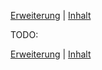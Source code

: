[Erweiterung](extension.md) | [Inhalt](README.md)

TODO:

[Erweiterung](extension.md) | [Inhalt](README.md)
